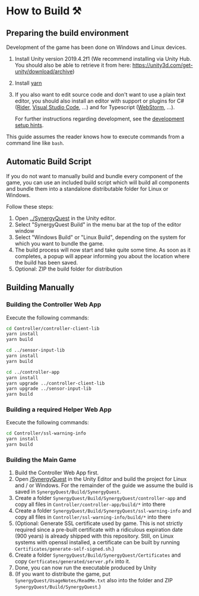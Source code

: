 # How to Build ⚒️

## Preparing the build environment

Development of the game has been done on Windows and Linux devices.

1. Install Unity version 2019.4.2f1
   (We recommend installing via Unity Hub. You should also be able to retrieve it from here: https://unity3d.com/get-unity/download/archive)
2. Install [yarn](https://yarnpkg.com/)
3. If you also want to edit source code and don't want to use a plain text editor,
   you should also install an editor with support or plugins for C# ([Rider](https://www.jetbrains.com/rider/),
   [Visual Studio Code](https://code.visualstudio.com/), ...) and for
   Typescript ([WebStorm](https://www.jetbrains.com/webstorm/), ...).
   
   For further instructions regarding development, see the
   [development setup hints](DevelopmentSetup.md).

This guide assumes the reader knows how to execute commands from a command line like
`bash`. 

## Automatic Build Script

If you do not want to manually build and bundle every component of the game,
you can use an included build script which will build all components and bundle
them into a standalone distributable folder for Linux or Windows.

Follow these steps:

1. Open [../SynergyQuest](../SynergyQuest) in the Unity editor.
2. Select "SynergyQuest Build" in the menu bar at the top of the editor window
3. Select "Windows Build" or "Linux Build", depending on the system for which
   you want to bundle the game.
4. The build process will now start and take quite some time.
   As soon as it completes, a popup will appear informing you about the location
   where the build has been saved.
5. Optional: ZIP the build folder for distribution

## Building Manually

### Building the Controller Web App

Execute the following commands:
```sh
cd Controller/controller-client-lib
yarn install
yarn build

cd ../sensor-input-lib
yarn install
yarn build

cd ../controller-app
yarn install
yarn upgrade ../controller-client-lib
yarn upgrade ../sensor-input-lib
yarn build
```

### Building a required Helper Web App

Execute the following commands:
```sh
cd Controller/ssl-warning-info
yarn install
yarn build
```
 
### Building the Main Game

1. Build the Controller Web App first.
2. Open [/SynergyQuest](../SynergyQuest) in the Unity Editor and build the project for Linux and / or Windows.
   For the remainder of the guide we assume the build is saved in `SynergyQuest/Build/SynergyQuest`.
3. Create a folder `SynergyQuest/Build/SynergyQuest/controller-app` and copy all files in `Controller/controller-app/build/*` into there
4. Create a folder `SynergyQuest/Build/SynergyQuest/ssl-warning-info` and copy all files in `Controller/ssl-warning-info/build/*` into there
5. (Optional: Generate SSL certificate used by game.
    This is not strictly required since a pre-built certificate with a ridiculous expiration date (900 years) is already shipped with this repository.
    Still, on Linux systems with openssl installed, a certificate can be built by running `Certificates/generate-self-signed.sh`.)
6. Create a folder `SynergyQuest/Build/SynergyQuest/Certificates` and copy `Certficates/generated/server.pfx` into it.
7. Done, you can now run the executable produced by Unity
8. (If you want to distribute the game, put `SynergyQuest/UsageNotes/ReadMe.txt` also into the folder and ZIP `SynergyQuest/Build/SynergyQuest`.)
